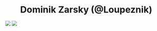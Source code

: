 <h1 align="center">Dominik Zarsky (@Loupeznik)</h1>

![](https://storage.googleapis.com/cclil/generated/overview.svg)
![](https://storage.googleapis.com/cclil/generated/languages.svg)
